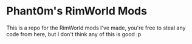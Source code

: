 # Phant0m's RimWorld Mods

This is a repo for the RimWorld mods I've made, you're free to steal any code from here, but I don't think any of this is good :p
